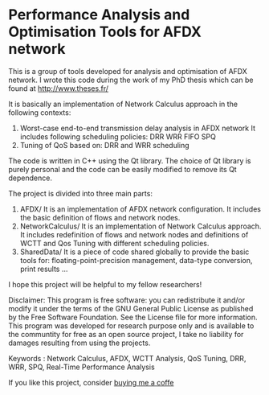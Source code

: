 # Performance Analysis and Optimisation Tools for AFDX network

This is a group of tools developed for analysis and optimisation of AFDX network.
I wrote this code during the work of my PhD thesis which can be found at http://www.theses.fr/

It is basically an implementation of Network Calculus approach in the following contexts:

1) Worst-case end-to-end transmission delay analysis in AFDX network
    It includes following scheduling policies:
        DRR
        WRR
        FIFO
        SPQ
2) Tuning of QoS based on: 
        DRR and WRR scheduling

The code is written in C++ using the Qt library. The choice of Qt library is purely personal and the code can be easily modified to remove its Qt dependence.

The project is divided into three main parts:
1) AFDX/
    It is an implementation of AFDX network configuration. It includes the basic definition of flows and network nodes.
2) NetworkCalculus/
    It is an implementation of Network Calculus approach. It includes redefinition of flows and network nodes and definitions of WCTT and Qos Tuning with different scheduling policies.
3) SharedData/
    It is a piece of code shared globally to provide the basic tools for: floating-point-precision management, data-type conversion, print results ...

I hope this project will be helpful to my fellow researchers!

Disclaimer: This program is free software: you can redistribute it and/or modify it under the terms of the GNU General Public License as published by the Free Software Foundation. See the License file for more information. This program was developed for research purpose only and is available to the communtity for free as an open source project, I take no liability for damages resulting from using the projects.

Keywords : Network Calculus, AFDX, WCTT Analysis, QoS Tuning, DRR, WRR, SPQ, Real-Time Performance Analysis


If you like this project, consider [buying me a coffe](https://www.buymeacoffee.com/asoni)
